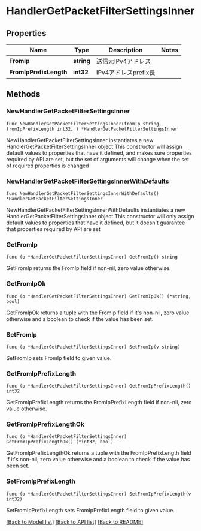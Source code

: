# HandlerGetPacketFilterSettingsInner

## Properties

Name | Type | Description | Notes
------------ | ------------- | ------------- | -------------
**FromIp** | **string** | 送信元IPv4アドレス | 
**FromIpPrefixLength** | **int32** | IPv4アドレスprefix長 | 

## Methods

### NewHandlerGetPacketFilterSettingsInner

`func NewHandlerGetPacketFilterSettingsInner(fromIp string, fromIpPrefixLength int32, ) *HandlerGetPacketFilterSettingsInner`

NewHandlerGetPacketFilterSettingsInner instantiates a new HandlerGetPacketFilterSettingsInner object
This constructor will assign default values to properties that have it defined,
and makes sure properties required by API are set, but the set of arguments
will change when the set of required properties is changed

### NewHandlerGetPacketFilterSettingsInnerWithDefaults

`func NewHandlerGetPacketFilterSettingsInnerWithDefaults() *HandlerGetPacketFilterSettingsInner`

NewHandlerGetPacketFilterSettingsInnerWithDefaults instantiates a new HandlerGetPacketFilterSettingsInner object
This constructor will only assign default values to properties that have it defined,
but it doesn't guarantee that properties required by API are set

### GetFromIp

`func (o *HandlerGetPacketFilterSettingsInner) GetFromIp() string`

GetFromIp returns the FromIp field if non-nil, zero value otherwise.

### GetFromIpOk

`func (o *HandlerGetPacketFilterSettingsInner) GetFromIpOk() (*string, bool)`

GetFromIpOk returns a tuple with the FromIp field if it's non-nil, zero value otherwise
and a boolean to check if the value has been set.

### SetFromIp

`func (o *HandlerGetPacketFilterSettingsInner) SetFromIp(v string)`

SetFromIp sets FromIp field to given value.


### GetFromIpPrefixLength

`func (o *HandlerGetPacketFilterSettingsInner) GetFromIpPrefixLength() int32`

GetFromIpPrefixLength returns the FromIpPrefixLength field if non-nil, zero value otherwise.

### GetFromIpPrefixLengthOk

`func (o *HandlerGetPacketFilterSettingsInner) GetFromIpPrefixLengthOk() (*int32, bool)`

GetFromIpPrefixLengthOk returns a tuple with the FromIpPrefixLength field if it's non-nil, zero value otherwise
and a boolean to check if the value has been set.

### SetFromIpPrefixLength

`func (o *HandlerGetPacketFilterSettingsInner) SetFromIpPrefixLength(v int32)`

SetFromIpPrefixLength sets FromIpPrefixLength field to given value.



[[Back to Model list]](../README.md#documentation-for-models) [[Back to API list]](../README.md#documentation-for-api-endpoints) [[Back to README]](../README.md)


